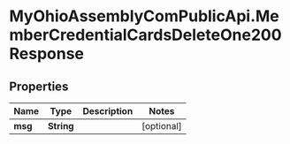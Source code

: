 # MyOhioAssemblyComPublicApi.MemberCredentialCardsDeleteOne200Response

## Properties

Name | Type | Description | Notes
------------ | ------------- | ------------- | -------------
**msg** | **String** |  | [optional] 


